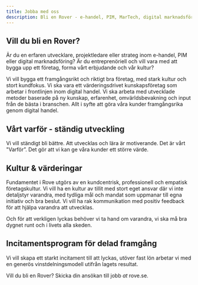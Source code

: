 ```yaml
---
title: Jobba med oss
description: Bli en Rover - e-handel, PIM, MarTech, digital marknadsföring
---
```


## Vill du bli en Rover?

Är du en erfaren utvecklare, projektledare eller strateg inom e-handel, PIM eller digital marknadsföring? Är du entreprenöriell och vill vara med att bygga upp ett företag, forma vårt erbjudande och vår kultur?

​Vi vill bygga ett framgångsrikt och riktigt bra företag, med stark kultur och stort kundfokus. Vi ska vara ett värderingsdrivet kunskapsföretag som arbetar i frontlinjen inom digital handel. Vi ska arbeta med utvecklade metoder baserade på ny kunskap, erfarenhet, omvärldsbevakning och input från de bästa i branschen. Allt i syfte att göra våra kunder framgångsrika genom digital handel.

## Vårt varför - ständig utveckling

Vi vill ständigt bli bättre. Att utvecklas och lära är motiverande. Det är vårt "Varför”. Det gör att vi kan ge våra kunder ett större värde.

## Kultur & värderingar

Fundamentet i Rove utgörs av en kundcentrisk, professionell och empatisk företagskultur. Vi vill ha en kultur av tillit med stort eget ansvar där vi inte detaljstyr varandra, med tydliga mål och mandat som uppmanar till egna initiativ och bra beslut. Vi vill ha rak kommunikation med positiv feedback för att hjälpa varandra att utvecklas.

Och för att verkligen lyckas behöver vi ta hand om varandra, vi ska må bra dygnet runt och i livets alla skeden.

## Incitamentsprogram för delad framgång

Vi vill skapa ett starkt incitament till att lyckas, utöver fast lön arbetar vi med en generös vinstdelningsmodell utifrån lagets resultat.

Vill du bli en Rover? Skicka din ansökan till jobb _at_ rove.se.
